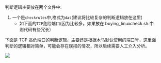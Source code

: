 判断逻辑主要放在两个文件中:

1. 一个是`checkrules`中,格式为`dat`(建议将比较复杂的判断逻辑放在这里)
    - 如下面的`TCP`危险端口(因为比较多，如果放在 buying_linuxcheck.sh 中则代码有些冗长）

下面是 TCP 高危端口的判断逻辑，主要还是根据木马默认使用的端口号，这里面判断的逻辑相对简单，可能会存在误报的情况，所以后续需要人工介入分析。

![](https://img2018.cnblogs.com/blog/1127869/201905/1127869-20190519082241298-2030383476.png)
